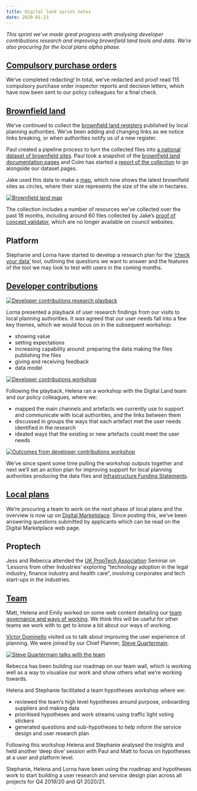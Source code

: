 ```yaml
---
title: Digital land sprint notes
date: 2020-01-23
---
```


_This sprint we’ve made great progress with analysing developer contributions research and improving brownfield land tools and data. We’re also procuring for the local plans alpha phase._

## [Compulsory purchase orders](https://digital-land.github.io/project/compulsory-purchase-orders/)

We’ve completed redacting! In total, we’ve redacted and proof read 115 compulsory purchase order inspector reports and decision letters, which have now been sent to our policy colleagues for a final check. 

## [Brownfield land](https://digital-land.github.io/project/brownfield-sites/) 

We’ve continued to collect the [brownfield land registers](https://github.com/digital-land/brownfield-land-collection) published by local planning authorities. We’ve been adding and changing links as we notice links breaking, or when authorities notify us of a new register. 

Paul created a pipeline process to turn the collected files into [a national dataset of brownfield sites](https://digital-land.github.io/dataset/brownfield-land/). Paul took a snapshot of the [brownfield land documentation pages](https://digital-land.github.io/brownfield-land-screenshots/) and Colm has started a [report of the collection](https://digital-land.github.io/resource/report.html) to go alongside our dataset pages. 

Jake used this data to make a [map](https://digital-land.github.io/map/), which now shows the latest brownfield sites as circles, where their size represents the size of the site in hectares.

<a data-flickr-embed="true" href="https://www.flickr.com/photos/182343195@N08/49434050693/in/dateposted-public/" title="Brownfield land map"><img src="https://live.staticflickr.com/65535/49434050693_14b407edf8_k.jpg" alt="Brownfield land map"></a>

The collection includes a number of resources we’ve collected over the past 18 months, including around 60 files collected by Jake’s [proof of concept validator](https://github.com/digital-land/validator-serverless), which are no longer available on council websites.

## Platform 

Stephanie and Lorna have started to develop a research plan for the [‘check your data’](https://brownfield-sites-validator.herokuapp.com/) tool, outlining the questions we want to answer and the features of the tool we may look to test with users in the coming months.

## [Developer contributions](https://digital-land.github.io/project/developer-contributions/)

<a data-flickr-embed="true" href="https://www.flickr.com/photos/182343195@N08/49434495971/in/dateposted-public/" title="Developer contributions research playback"><img src="https://live.staticflickr.com/65535/49434495971_ecdd8487af_k.jpg" alt="Developer contributions research playback"></a>

Lorna presented a playback of user research findings from our visits to local planning authorities. It was agreed that our user needs fall into a few key themes, which we would focus on in the subsequent workshop:

* showing value
* setting expectations
* increasing capability around:
preparing the data
making the files
publishing the files
* giving and receiving feedback
* data model

<a data-flickr-embed="true" href="https://www.flickr.com/photos/182343195@N08/49434720777/in/dateposted-public/" title="Developer contributions workshop"><img src="https://live.staticflickr.com/65535/49434720777_0535bf689a_k.jpg" alt="Developer contributions workshop"></a>

Following the playback, Helena ran a workshop with the Digital Land team and our policy colleagues, where we:

* mapped the main channels and artefacts we currently use to support and communicate with local authorities, and the links between them
* discussed in groups the ways that each artefact met the user needs identified in the research
* ideated ways that the existing or new artefacts could meet the user needs

<a data-flickr-embed="true" href="https://www.flickr.com/photos/182343195@N08/49434024463/in/dateposted-public/" title="Outcomes from developer contributions workshop"><img src="https://live.staticflickr.com/65535/49434024463_3893ddbf3c_k.jpg" alt="Outcomes from developer contributions workshop"></a>

We’ve since spent some time pulling the workshop outputs together and next we’ll set an action plan for improving support for local planning authorities producing the data files and [Infrastructure Funding Statements](https://digital-land.github.io/project/infrastructure-funding-statement/).

## [Local plans](https://digital-land.github.io/project/local-plans/)

We’re procuring a team to work on the next phase of local plans and the overview is now up on [Digital Marketplace](https://www.digitalmarketplace.service.gov.uk/digital-outcomes-and-specialists/opportunities/11591). Since posting this, we’ve been answering questions submitted by applicants which can be read on the Digital Marketplace web page.

## Proptech

Jess and Rebecca attended the [UK PropTech Association](https://ukproptech.com/) Seminar on ‘Lessons from other Industries’ exploring “technology adoption in the legal industry, finance industry and health care”, involving corporates and tech start-ups in the industries.

## [Team](https://digital-land.github.io/about/)

Matt, Helena and Emily worked on some web content detailing our [team governance and ways of working](/about/how-we-work/). We think this will be useful for other teams we work with to get to know a bit about our ways of working.

[Victor Dominello](https://en.wikipedia.org/wiki/Victor_Dominello) visited us to talk about improving the user experience of planning. We were joined by our Chief Planner, [Steve Quartermain](https://www.gov.uk/government/people/steve-quartermain).

<a data-flickr-embed="true" href="https://www.flickr.com/photos/182343195@N08/49434886292/in/dateposted-public/" title="Steve Quartermain talks with the team"><img src="https://live.staticflickr.com/65535/49434886292_21e2560a18_k.jpg" alt="Steve Quartermain talks with the team"></a>

Rebecca has been building our roadmap on our team wall, which is working well as a way to visualise our work and show others what we’re working towards.

Helena and Stephanie facilitated a team hypotheses workshop where we: 
* reviewed the team’s high level hypotheses around purpose, onboarding suppliers and making data
* prioritised hypotheses and work streams using traffic light voting stickers 
* generated questions and sub-hypotheses to help inform the service design and user research plan

Following this workshop Helena and Stephanie analysed the insights and held another ‘deep dive’ session with Paul and Matt to focus on hypotheses at a user and platform level. 

Stephanie, Helena and Lorna have been using the roadmap and hypotheses work to start building a user research and service design plan across all projects for Q4 2019/20 and Q1 2020/21. 
